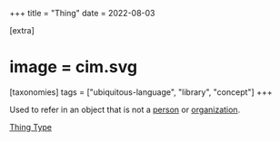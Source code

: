 +++
title = "Thing"
date = 2022-08-03

[extra]
#  image = cim.svg
[taxonomies]
   tags = ["ubiquitous-language", "library", "concept"]
+++

Used to refer in an object that is not a [person](person) or [organization](organization).

[Thing Type](thing-type)